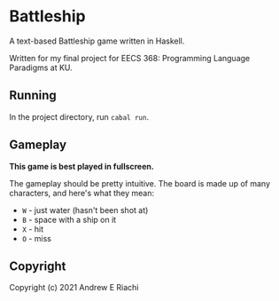 # Battleship
A text-based Battleship game written in Haskell.

Written for my final project for EECS 368: Programming Language Paradigms at KU.

## Running
In the project directory, run `cabal run`.

## Gameplay
**This game is best played in fullscreen.**

The gameplay should be pretty intuitive. The board is made up of many
characters, and here's what they mean:

- `W` - just water (hasn't been shot at)
- `B` - space with a ship on it
- `X` - hit
- `O` - miss

## Copyright
Copyright (c) 2021 Andrew E Riachi
